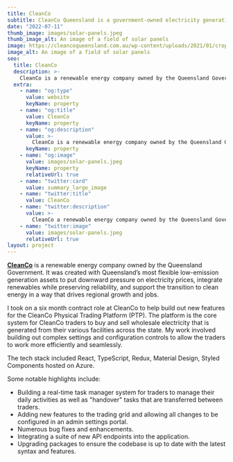 ```yaml
---
title: CleanCo
subtitle: CleanCo Queensland is a government-owned electricity generation and trading company - fuelled by a mix of renewable energy and innovative energy solutions.
date: "2022-07-11"
thumb_image: images/solar-panels.jpeg
thumb_image_alt: An image of a field of solar panels
image: https://cleancoqueensland.com.au/wp-content/uploads/2021/01/cropped-RCleancoQld_Master_RGB-1.jpg
image_alt: An image of a field of solar panels
seo:
  title: CleanCo
  description: >-
    CleanCo is a renewable energy company owned by the Queensland Government.
  extra:
    - name: "og:type"
      value: website
      keyName: property
    - name: "og:title"
      value: CleanCo
      keyName: property
    - name: "og:description"
      value: >-
        CleanCo is a renewable energy company owned by the Queensland Government.
      keyName: property
    - name: "og:image"
      value: images/solar-panels.jpeg
      keyName: property
      relativeUrl: true
    - name: "twitter:card"
      value: summary_large_image
    - name: "twitter:title"
      value: CleanCo
    - name: "twitter:description"
      value: >-
        CleanCo a renewable energy company owned by the Queensland Government.
    - name: "twitter:image"
      value: images/solar-panels.jpeg
      relativeUrl: true
layout: project
---
```


[**CleanCo**](https://cleancoqueensland.com.au/) is a renewable energy company owned by the Queensland Government. It was created with Queensland’s most flexible low-emission generation assets to put downward pressure on electricity prices, integrate renewables while preserving reliability, and support the transition to clean energy in a way that drives regional growth and jobs.

I took on a six month contract role at CleanCo to help build out new features for the CleanCo Physical Trading Platform (PTP). The platform is the core system for CleanCo traders to buy and sell wholesale electricity that is generated from their various facilities across the state. My work involved building out complex settings and configuration controls to allow the traders to work more efficiently and seamlessly.

The tech stack included React, TypeScript, Redux, Material Design, Styled Components hosted on Azure.

Some notable highlights include:

- Building a real-time task manager system for traders to manage their daily activities as well as "handover" tasks that are transferred between traders.
- Adding new features to the trading grid and allowing all changes to be configured in an admin settings portal.
- Numerous bug fixes and enhancements.
- Integrating a suite of new API endpoints into the application.
- Upgrading packages to ensure the codebase is up to date with the latest syntax and features.